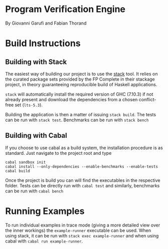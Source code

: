 #  Program Verification Engine

By Giovanni Garufi and Fabian Thorand

# Build Instructions

## Building with Stack

The easiest way of building our project is to use the [stack](http://docs.haskellstack.org/en/stable/README/) tool.
It relies on the curated package sets provided by the FP Complete in their
stackage project, in theory guaranteeing reproducible build of Haskell applications.

`stack` will automatically install the required version of GHC (7.10.3) if not already present
and download the dependencies from a chosen conflict-free set (`lts-5.3`).

Building the application is then a matter of issuing `stack build`.
The tests can be run with `stack test`.
Benchmarks can be run with `stack bench`

## Building with Cabal

If you choose to use cabal as a build system, the installation procedure is as
standard. Just navigate to the project root and type

    cabal sandbox init
    cabal install --only-dependencies --enable-benchmarks --enable-tests
    cabal build

Once the project is build you can will find the executables in the respective
folder.
Tests can be directly run with `cabal test` and similarly, benchmarks can be run
with `cabal bench`

# Running Examples

To run individual examples in trace mode (giving a more detailed view over the inner workings)
the `example-runner` executable can be used.
When using stack, it can be run with `stack exec example-runner` and when using cabal with
`cabal run example-runner`.